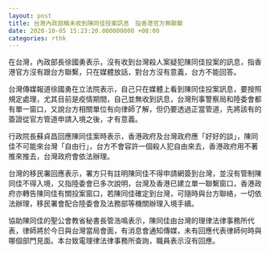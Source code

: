 ```yaml
---
layout: post
title: 台灣內政部稱未收到陳同佳投案訊息　指香港官方無聯繫
date: 2020-10-05 15:23:20.000000000 +08:00
categories: rthk
---
```


在台灣，內政部長徐國勇表示，沒有收到台灣殺人案疑犯陳同佳投案的訊息，指香港官方沒有跟台方聯繫，只在媒體放話，對台方沒有意義，台方不能回答。

台灣傳媒報道徐國勇在立法院表示，自己只在媒體上看到陳同佳投案訊息，要按照規定處理，尤其目前是疫情期間，自己並無收到訊息，台灣刑事警察局和陸委會都有單一窗口，又說台方相關單位有向律師了解，但仍要透過正當管道，先將該有的簽證從官方管道申請入境之後，才有意義。

行政院長蘇貞昌回應陳同佳案時表示，香港政府及台灣政府應「好好的談」，陳同佳不可能來台灣「自由行」，台方不會容許一個殺人犯自由來去，香港政府用不著推來推去，台灣政府會依法辦理。

台灣的移民署回應表示，署方只有註明陳同佳不得申請網簽到台灣，並沒有管制陳同佳不得入境，又指陸委會已多次說明，台灣及香港已建立單一聯繫窗口，香港政府亦轉告陳同佳有關投案窗口，若陳同佳確定到台灣，可隨時與台方聯絡，一切依法辦理，移民署會配合陸委會及法務部等機關辦理入境手續。

協助陳同佳的聖公會教省秘書長管浩鳴表示，陳同佳由台灣的理律法律事務所代表，律師將於今日與台灣當局會面，有消息會通知傳媒，未有回應代表律師何時與哪個部門見面。本台致電理律法律事務所查詢，職員表示沒有回應。
